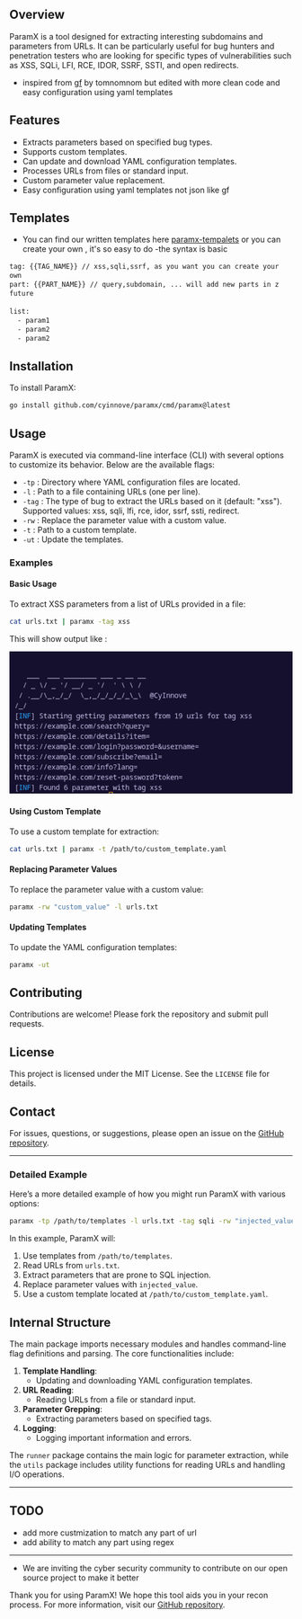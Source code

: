 ## Overview

ParamX is a tool designed for extracting interesting subdomains and parameters from URLs. It can be particularly useful for bug hunters and penetration testers who are looking for specific types of vulnerabilities such as XSS, SQLi, LFI, RCE, IDOR, SSRF, SSTI, and open redirects.

- inspired from [gf](https://github.com/tomnomnom/gf) by tomnomnom but edited with more clean code and easy configuration using yaml templates

## Features

- Extracts parameters based on specified bug types.
- Supports custom templates.
- Can update and download YAML configuration templates.
- Processes URLs from files or standard input.
- Custom parameter value replacement.
- Easy configuration using yaml templates not json like gf

## Templates
- You can find our written templates here [paramx-tempalets](https://github.com/cyinnove/paramx-templates) or you can create your own , it's so easy to do
-the syntax is basic
```
tag: {{TAG_NAME}} // xss,sqli,ssrf, as you want you can create your own
part: {{PART_NAME}} // query,subdomain, ... will add new parts in z future

list:
  - param1
  - param2
  - param2
```



## Installation

To install ParamX:

```sh
go install github.com/cyinnove/paramx/cmd/paramx@latest

```

## Usage

ParamX is executed via command-line interface (CLI) with several options to customize its behavior. Below are the available flags:

- `-tp` : Directory where YAML configuration files are located.
- `-l` : Path to a file containing URLs (one per line).
- `-tag` : The type of bug to extract the URLs based on it (default: "xss"). Supported values: xss, sqli, lfi, rce, idor, ssrf, ssti, redirect.
- `-rw` : Replace the parameter value with a custom value.
- `-t` : Path to a custom template.
- `-ut` : Update the templates.

### Examples

#### Basic Usage

To extract XSS parameters from a list of URLs provided in a file:

```sh
cat urls.txt | paramx -tag xss
```

This will show output like :

![poc.png](/static/poc.png)

#### Using Custom Template

To use a custom template for extraction:

```sh
cat urls.txt | paramx -t /path/to/custom_template.yaml  
```

#### Replacing Parameter Values

To replace the parameter value with a custom value:

```sh
paramx -rw "custom_value" -l urls.txt
```

#### Updating Templates

To update the YAML configuration templates:

```sh
paramx -ut
```

## Contributing

Contributions are welcome! Please fork the repository and submit pull requests.

## License

This project is licensed under the MIT License. See the `LICENSE` file for details.

## Contact

For issues, questions, or suggestions, please open an issue on the [GitHub repository](https://github.com/cyinnove/paramx).

---

### Detailed Example

Here’s a more detailed example of how you might run ParamX with various options:

```sh
paramx -tp /path/to/templates -l urls.txt -tag sqli -rw "injected_value" -t /path/to/custom_template.yaml
```

In this example, ParamX will:

1. Use templates from `/path/to/templates`.
2. Read URLs from `urls.txt`.
3. Extract parameters that are prone to SQL injection.
4. Replace parameter values with `injected_value`.
5. Use a custom template located at `/path/to/custom_template.yaml`.

## Internal Structure

The main package imports necessary modules and handles command-line flag definitions and parsing. The core functionalities include:

1. **Template Handling**:
   - Updating and downloading YAML configuration templates.
2. **URL Reading**:
   - Reading URLs from a file or standard input.
3. **Parameter Grepping**:
   - Extracting parameters based on specified tags.
4. **Logging**:
   - Logging important information and errors.

The `runner` package contains the main logic for parameter extraction, while the `utils` package includes utility functions for reading URLs and handling I/O operations.

---
## TODO

- add more custmization to match any part of url
- add ability to match any part using regex 

---

- We are inviting the cyber security community to contribute on our open source project to make it better

Thank you for using ParamX! We hope this tool aids you in your recon process. For more information, visit our [GitHub repository](https://github.com/cyinnove/paramx).
